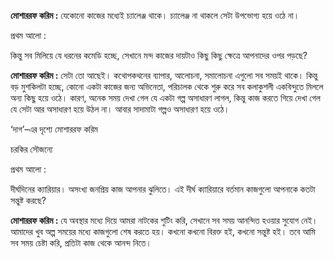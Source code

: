 <span class="inline"></span>

**মোশাররফ করিম :** যেকোনো কাজের মধ্যেই চ্যালেঞ্জ থাকে। চ্যালেঞ্জ না থাকলে সেটা উপভোগ্য হয়ে ওঠে না।

<span class="nOPQi">প্রথম আলো</span> :

কিন্তু সব মিলিয়ে যে ধরনের কমেডি হচ্ছে, সেখানে মন্দ কাজের দায়টাও কিছু কিছু ক্ষেত্রে আপনাদের ওপর পড়ছে?

**মোশাররফ করিম :** সেটা তো আছেই। কথোপকথনের ব্যাপার, আলোচনা, সমালোচনা এগুলো সব সময়ই থাকে। কিন্তু বড় মুশকিলটা হচ্ছে, কোনো একটা কাজের জন্য অভিনেতা, পরিচালক থেকে শুরু করে সব কলাকুশলী একবিন্দুতে মিললে অন্য কিছু হয়ে ওঠে। কারণ, অনেক সময় দেখা গেল যে একটা গল্প অসাধারণ লাগল, কিন্তু কাজ করতে গিয়ে দেখা গেল যে সেটা আর অসাধারণ হয়ে উঠল না। আবার সাদামাটা গল্পও অসাধারণ হয়ে ওঠে।

‘দাগ’–এর দৃশ্যে মোশাররফ করিম

চরকির সৌজন্যে

<span class="nOPQi">প্রথম আলো</span> :

দীর্ঘদিনের ক্যারিয়ার। অসংখ্য জনপ্রিয় কাজ আপনার ঝুলিতে। এই দীর্ঘ ক্যারিয়ারে বর্তমান কাজগুলো আপনাকে কতটা সন্তুষ্ট করছে?

**মোশাররফ করিম :** যে অবস্থার মধ্যে দিয়ে আমরা নাটকের শুটিং করি, সেখানে সব সময় আনন্দিত হওয়ার সুযোগ নেই। আমাদের খুব অল্প সময়ের মধ্যে কাজগুলো শেষ করতে হয়। কখনো কখনো বিরক্ত হই, কখনো সন্তুষ্ট হই। তবে আমি সব সময় চেষ্টা করি, প্রতিটা কাজ থেকে আনন্দ নিতে।
